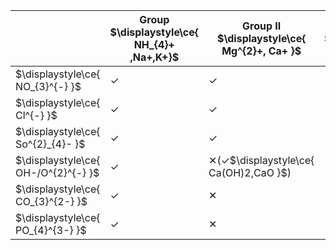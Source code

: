 
|                                     | Group <br>$\displaystyle\ce{ NH_{4}+ ,Na+,K+}$ | Group II<br>$\displaystyle\ce{ Mg^{2}+, Ca+ }$<br> | Group III<br>$\displaystyle\ce{ Al_{3}+ }$ | TM<br>$\displaystyle\ce{Ag^{2}+,Zn^{2}+,Fb^{2}+}$ |
| ----------------------------------- | ---------------------------------------------- | -------------------------------------------------- | ------------------------------------------ | ------------------------------------------------- |
| $\displaystyle\ce{ NO_{3}^{-} }$    | ✓                                              | ✓                                                  | ✓                                          | ✓                                                 |
| $\displaystyle\ce{ Cl^{-} }$        | ✓                                              | ✓                                                  | ✓                                          | ✓(✕$\displaystyle\ce{ PbCl,AgCl }$)               |
| $\displaystyle\ce{ So^{2}_{4}- }$   | ✓                                              | ✓                                                  | ✓                                          | ✓(✕$\displaystyle\ce{ PbSO_{4},AgSO_{4} }$)       |
| $\displaystyle\ce{ OH-/O^{2}^{-} }$ | ✓                                              | ✕(✓$\displaystyle\ce{ Ca(OH)2,CaO }$)              | ✕                                          | ✕                                                 |
| $\displaystyle\ce{ CO_{3}^{2-} }$   | ✓                                              | ✕                                                  | ✕                                          | ✕                                                 |
| $\displaystyle\ce{ PO_{4}^{3-} }$   | ✓                                              | ✕                                                  | ✕                                          | ✕                                                 |
